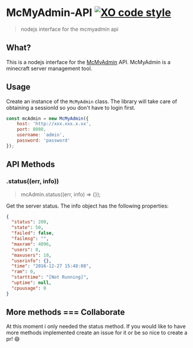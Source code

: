 
# McMyAdmin-API [![XO code style](https://img.shields.io/badge/code_style-XO-5ed9c7.svg)](https://github.com/sindresorhus/xo)

> nodejs interface for the mcmyadmin api

## What?
This is a nodejs interface for the [McMyAdmin](https://www.mcmyadmin.com/) API. McMyAdmin is a minecraft server management tool.

## Usage
Create an instance of the `McMyAdmin` class. The library will take care of obtaining a sessionId so you don't have to login first.

```js
const mcAdmin = new McMyAdmin({
    host: 'http://xxx.xxx.x.xx',
    port: 8080,
    username: 'admin',
    password: 'password'
});
```

## API Methods

### .status((err, info))
> mcAdmin.status((err, info) => {});

Get the server status. The info object has the following properties:
```json
{
  "status": 200,
  "state": 50,
  "failed": false,
  "failmsg": "",
  "maxram": 4096,
  "users": 0,
  "maxusers": 10,
  "userinfo": {},
  "time": "2016-12-27 15:48:08",
  "ram": 0,
  "starttime": "[Not Running]",
  "uptime": null,
  "cpuusage": 0
}
```

## More methods === Collaborate
At this moment i only needed the status method. If you would like to have more methods implemented create an issue for it or be so nice to create a pr! :smile: